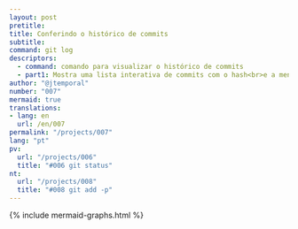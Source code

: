 ```yaml
---
layout: post
pretitle:
title: Conferindo o histórico de commits
subtitle:
command: git log
descriptors:
  - command: comando para visualizar o histórico de commits
  - part1: Mostra uma lista interativa de commits com o hash<br>e a mensagem de cada commit
author: "@jtemporal"
number: "007"
mermaid: true
translations:
- lang: en
  url: /en/007
permalink: "/projects/007"
lang: "pt"
pv:
  url: "/projects/006"
  title: "#006 git status"
nt:
  url: "/projects/008"
  title: "#008 git add -p"
---
```


{% include mermaid-graphs.html %}
